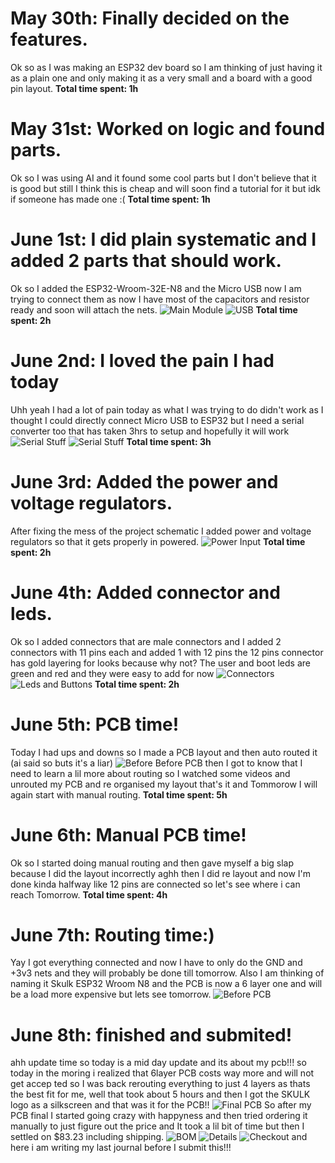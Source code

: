 # May 30th: Finally decided on the features.
Ok so as I was making an ESP32 dev board so I am thinking of just having it as a plain one and only making it as a very small and a board with a good pin layout.
**Total time spent: 1h**
# May 31st: Worked on logic and found parts.
Ok so I was using AI and it found some cool parts but I don't believe that it is good but still I think this is cheap and will soon find a tutorial for it but idk if someone has made one :(
**Total time spent: 1h**
# June 1st: I did plain systematic and I added 2 parts that should work.
Ok so I added the ESP32-Wroom-32E-N8 and the Micro USB now I am trying to connect them as now I have most of the capacitors and resistor ready and soon will attach the nets.
![Main Module](./Images/ESP32%20MODULE.png)
![USB](./Images/USB%20CONNECTOR.png)
**Total time spent: 2h**
# June 2nd: I loved the pain I had today
Uhh yeah I had a lot of pain today as what I was trying to do didn't work as I thought I could directly connect Micro USB to ESP32 but I need a serial converter too that has taken 3hrs to setup and hopefully it will work
![Serial Stuff](./Images/USB%20TO%20SERIAL.png)
![Serial Stuff](./Images/SERIAL%20SIGNALS%20HANDLING.png)
**Total time spent: 3h**
# June 3rd: Added the power and voltage regulators.
After fixing the mess of the project schematic I added power and voltage regulators so that it gets properly in powered.
![Power Input](./Images/Power%20Input.png)
**Total time spent: 2h**
# June 4th: Added connector and leds.
Ok so I added connectors that are male connectors and I added 2 connectors with 11 pins each and added 1 with 12 pins the 12 pins connector has gold layering for looks because why not? The user and boot leds are green and red and they were easy to add for now
![Connectors](./Images/CONNECTORS.png)
![Leds and Buttons](./Images/LEDS%20AND%20BUTTONS.png)
**Total time spent: 2h**
# June 5th: PCB time!
Today I had ups and downs so I made a PCB layout and then auto routed it (ai said so buts it's a liar)
![Before Before PCB](./Images/Before%20Before%20PCB.png)
then I got to know that I need to learn a lil more about routing so I watched some videos and unrouted my PCB and re organised my layout that's it and Tommorow I will again start with manual routing.
**Total time spent: 5h**
# June 6th: Manual PCB time!
Ok so I started doing manual routing and then gave myself a big slap because I did the layout incorrectly aghh then I did re layout and now I'm done kinda halfway like 12 pins are connected so let's see where i can reach Tomorrow.
**Total time spent: 4h**
# June 7th: Routing time:)
Yay I got everything connected and now I have to only do the GND and +3v3 nets and they will probably be done till tomorrow. Also I am thinking of naming it Skulk ESP32 Wroom N8 and the PCB is now a 6 layer one and will be a load more expensive but lets see tomorrow.
![Before PCB](./Images/Before%20PCB.png)
# June 8th: finished and submited!
ahh update time so today is a mid day update and its about my pcb!!! so today in the moring i realized that 6layer PCB costs way more and will not get accep ted so I was back rerouting everything to just 4 layers as thats the best fit for me, well that took about 5 hours and then I got the SKULK logo as a silkscreen and that was it for the PCB!!
![Final PCB](./Images/Final%20PCB.png)
So after my PCB final I started going crazy with happyness and then tried ordering it manually to just figure out the price and It took a lil bit of time but then I settled on $83.23 including shipping. 
![BOM](./JLCPCB/BOM.png)
![Details](./JLCPCB/Details.png)
![Checkout](./JLCPCB/Checkout.png)
and here i am writing my last journal before I submit this!!!